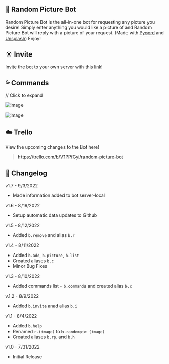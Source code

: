## 🦢 Random Picture Bot
Random Picture Bot is the all-in-one bot for requesting any picture you desire! Simply enter anything you would like a picture of and Random Picture Bot will reply with a picture of your request. (Made with [Pycord](https://docs.pycord.dev/en/stable/) and [Unsplash](https://unsplash.com/)) Enjoy!

## ☀️ Invite
Invite the bot to your own server with this [link](https://discord.com/oauth2/authorize?client_id=929541715453431899&scope=bot&permissions=8)!

## 💦 Commands

// Click to expand

![image](https://user-images.githubusercontent.com/94326100/187974258-bc49d3a3-e29b-4e95-af70-7a591894c323.png)

![image](https://user-images.githubusercontent.com/94326100/188043835-6d7b4a8d-dd0f-4c21-8c9d-bac4da7b35b6.png)

## ☁️ Trello
View the upcoming changes to the Bot here!
> https://trello.com/b/V1PPfGyi/random-picture-bot

## :rainbow: Changelog
v1.7 - 9/3/2022

 * Made information added to bot server-local

v1.6 - 8/19/2022

 * Setup automatic data updates to Github

v1.5 - 8/12/2022

 * Added `b.remove` and alias `b.r`

v1.4 - 8/11/2022

* Added `b.add`, `b.picture`, `b.list` 
* Created aliases `b.c`
* Minor Bug Fixes

v1.3 - 8/10/2022

* Added commands list - `b.commands` and created alias `b.c`

v.1.2 - 8/9/2022

* Added `b.invite` anad alias `b.i`

v1.1 - 8/4/2022

* Added `b.help`
* Renamed `r.(image)` to `b.randompic (image)`
* Created aliases `b.rp`. and `b.h`

v1.0 - 7/31/2022

* Initial Release
